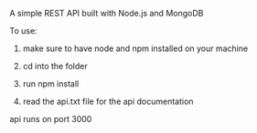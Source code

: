A simple REST API built with Node.js and MongoDB

To use:

1. make sure to have node and npm installed on your machine

2. cd into the folder

3. run npm install

4. read the api.txt file for the api documentation

api runs on port 3000
